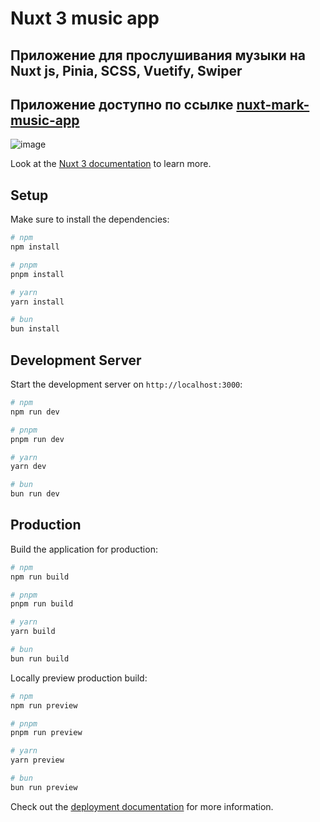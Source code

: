# Nuxt 3 music app

## Приложение для прослушивания музыки на Nuxt js, Pinia, SCSS, Vuetify, Swiper
## Приложение доступно по ссылке [nuxt-mark-music-app](https://nuxt-mark-music-app.vercel.app/)
![image](https://github.com/Markelas/nuxt-music-app/assets/95120171/4380f016-7727-48ef-be3e-5f2b43f31e4c)


Look at the [Nuxt 3 documentation](https://nuxt.com/docs/getting-started/introduction) to learn more.

## Setup

Make sure to install the dependencies:

```bash
# npm
npm install

# pnpm
pnpm install

# yarn
yarn install

# bun
bun install
```

## Development Server

Start the development server on `http://localhost:3000`:

```bash
# npm
npm run dev

# pnpm
pnpm run dev

# yarn
yarn dev

# bun
bun run dev
```

## Production

Build the application for production:

```bash
# npm
npm run build

# pnpm
pnpm run build

# yarn
yarn build

# bun
bun run build
```

Locally preview production build:

```bash
# npm
npm run preview

# pnpm
pnpm run preview

# yarn
yarn preview

# bun
bun run preview
```

Check out the [deployment documentation](https://nuxt.com/docs/getting-started/deployment) for more information.
